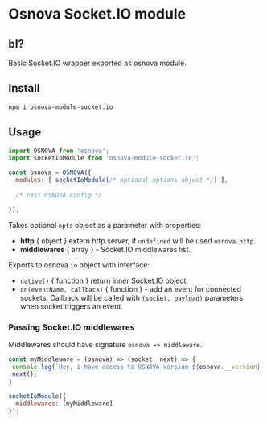 # Osnova Socket.IO module

## bI?

Basic Socket.IO wrapper exported as osnova module.

## Install
```sh
npm i osnova-module-socket.io
```
## Usage

```javascript
import OSNOVA from 'osnova';
import socketIoModule from 'osnova-module-socket.io';

const osnova = OSNOVA({
  modules: [ socketIoModule(/* optional options object */) ],
  
  /* rest OSNOVA config */

});

```

Takes optional `opts` object as a parameter with properties:
- **http** { object } extern http server, if `undefined` will be used `osnova.http`.
- **middlewares** { array } - Socket.IO middlewares list.

Exports to osnova `io` object with interface:
- `native()` { function } return inner Socket.IO object.
- `on(eventName, callback)` { function } - add an event for connected sockets. 
Callback will 
be called with `(socket, payload)` parameters when socket 
triggers an event.

### Passing Socket.IO middlewares

Middlewares should have signature `osnova => middleware`. 

```javascript
const myMiddleware = (osnova) => (socket, next) => {
 console.log(`Hey, i have access to OSNOVA version ${osnova.__version} here!`);
 next();
}

socketIoModule({
  middlewares: [myMiddleware]
});
```